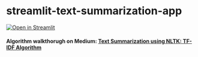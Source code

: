 # streamlit-text-summarization-app 

[![Open in Streamlit](https://static.streamlit.io/badges/streamlit_badge_black_white.svg)](https://share.streamlit.io/akashp1712/streamlit-text-summarization/main/app.py)


#### Algorithm walkthorugh on Medium: [Text Summarization using NLTK: TF-IDF Algorithm](https://towardsdatascience.com/text-summarization-using-tf-idf-e64a0644ace3)

